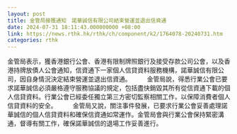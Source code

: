 ```yaml
---
layout: post
title: 金管局接獲通知　諾華誠信有限公司結束營運並退出信資通
date: 2024-07-31 18:11:43.000000000 +08:00
link: https://news.rthk.hk/rthk/ch/component/k2/1764078-20240731.htm
categories: rthk
---
```


金管局表示，獲香港銀行公會、香港有限制牌照銀行及接受存款公司公會，以及香港持牌放債人公會通知，信資通下一家個人信貸資料服務機構，諾華誠信有限公司，因自身情況決定結束營運並退出信資通。
　　 
金管局說，得悉行業公會已要求諾華誠信必須嚴格遵守服務協議的規定，包括盡快銷毀其所有從信資通下載的個人信貸資料。行業公會已經委任獨立第三方密切監察相關工作，以保障消費者個人信貸資料的安全。
　　 
金管局又說，關注事件發展，已要求行業公會妥善處理諾華誠信的個人信貸資料和確保信資通如常運作。金管局會與行業公會保持緊密溝通，督導有關工作，確保諾華誠信的退場工作妥善進行。
